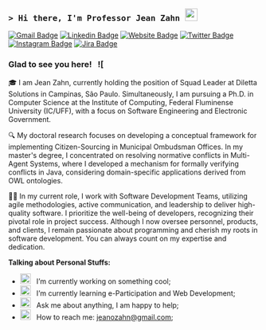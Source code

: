 ### <samp>&gt; Hi there, I'm Professor Jean Zahn <img src="https://media.giphy.com/media/hvRJCLFzcasrR4ia7z/giphy.gif" width="25"> </samp>

[![Gmail Badge](https://img.shields.io/badge/Gmail-D14836?style=flat-square&logo=gmail&logoColor=white)](mailto:jeanozahn@gmail.com)
[![Linkedin Badge](https://img.shields.io/badge/-LinkedIn-0e76a8?style=flat-square&logo=Linkedin&logoColor=white)](https://www.linkedin.com/in/jeanozahn/)
[![Website Badge](https://img.shields.io/badge/Website-3b5998?style=flat-square&logo=google-chrome&logoColor=white)](https://google.com)
[![Twitter Badge](https://img.shields.io/badge/-Twitter-00acee?style=flat-square&logo=Twitter&logoColor=white)](https://twitter.com/jeanozahn)
[![Instagram Badge](https://img.shields.io/badge/-Instagram-e4405f?style=flat-square&logo=Instagram&logoColor=white)](https://instagram.com/jeanzahn/)
[![Jira Badge](https://img.shields.io/badge/jira-%230A0FFF.svg?style=flat-square&logo=jira&logoColor=white)](https://www.atlassian.com/software/jira)

### Glad to see you here! &nbsp; ![

🎓 I am Jean Zahn, currently holding the position of Squad Leader at Diletta Solutions in Campinas, São Paulo. Simultaneously, I am pursuing a Ph.D. in Computer Science at the Institute of Computing, Federal Fluminense University (IC/UFF), with a focus on Software Engineering and Electronic Government.

🔍 My doctoral research focuses on developing a conceptual framework for implementing Citizen-Sourcing in Municipal Ombudsman Offices. In my master's degree, I concentrated on resolving normative conflicts in Multi-Agent Systems, where I developed a mechanism for formally verifying conflicts in Java, considering domain-specific applications derived from OWL ontologies.

👨‍💻 In my current role, I work with Software Development Teams, utilizing agile methodologies, active communication, and leadership to deliver high-quality software. I prioritize the well-being of developers, recognizing their pivotal role in project success. Although I now oversee personnel, products, and clients, I remain passionate about programming and cherish my roots in software development. You can always count on my expertise and dedication.
  

**Talking about Personal Stuffs:**

- <img src="https://github.com/Gapur/Gapur/blob/main/assets/developer.gif?raw=true" width="21" />&nbsp;&nbsp; I’m currently working on something cool;
- <img src="https://github.com/Gapur/Gapur/blob/main/assets/lightning.gif?raw=true" width="21" />&nbsp;&nbsp; I’m currently learning e-Participation and Web Development;
- <img src="https://github.com/Gapur/Gapur/blob/main/assets/message.gif?raw=true" width="21" />&nbsp;&nbsp; Ask me about anything, I am happy to help;
- <img src="https://github.com/Gapur/Gapur/blob/main/assets/letterbox.gif?raw=true" width="21" />&nbsp;&nbsp; How to reach me: jeanozahn@gmail.com;

</br>

